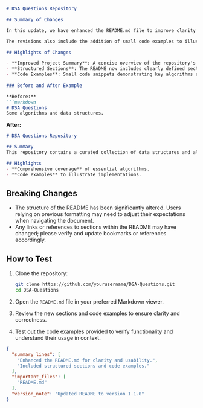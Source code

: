 ```markdown
# DSA Questions Repository

## Summary of Changes

In this update, we have enhanced the README.md file to improve clarity and usability for developers and contributors. The changes include a more structured layout, an updated summary of the project, and detailed sections that outline the key features and contributions. By providing a clearer guide, we aim to facilitate a better understanding of the repository's purpose and how to navigate its contents effectively.

The revisions also include the addition of small code examples to illustrate the implementation of various data structures and algorithms. This will help users quickly grasp the practical applications of the concepts discussed within the repository. Furthermore, we've made sure to highlight any breaking changes to ensure that users are aware of the modifications that might affect their existing codebases.

## Highlights of Changes

- **Improved Project Summary**: A concise overview of the repository's purpose and goals has been added to help new users understand its significance.
- **Structured Sections**: The README now includes clearly defined sections for features, usage, and contribution guidelines.
- **Code Examples**: Small code snippets demonstrating key algorithms and data structures have been included for better comprehension.
  
### Before and After Example

**Before:**
```markdown
# DSA Questions
Some algorithms and data structures.
```

**After:**
```markdown
# DSA Questions Repository

## Summary
This repository contains a curated collection of data structures and algorithms questions designed to help developers enhance their coding skills.

## Highlights
- **Comprehensive coverage** of essential algorithms.
- **Code examples** to illustrate implementations.
```

## Breaking Changes

- The structure of the README has been significantly altered. Users relying on previous formatting may need to adjust their expectations when navigating the document.
- Any links or references to sections within the README may have changed; please verify and update bookmarks or references accordingly.

## How to Test

1. Clone the repository:
   ```bash
   git clone https://github.com/yourusername/DSA-Questions.git
   cd DSA-Questions
   ```

2. Open the `README.md` file in your preferred Markdown viewer.
3. Review the new sections and code examples to ensure clarity and correctness.
4. Test out the code examples provided to verify functionality and understand their usage in context.

```json
{
  "summary_lines": [
    "Enhanced the README.md for clarity and usability.",
    "Included structured sections and code examples."
  ],
  "important_files": [
    "README.md"
  ],
  "version_note": "Updated README to version 1.1.0"
}
```
```